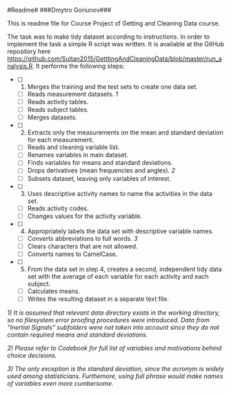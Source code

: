 #Readme#
###Dmytro Goriunov###

This is readme file for Course Project of Getting and Cleaning Data course.

The task was to make tidy dataset according to instructions. In order to implement the task a simple R script was written. It is available at the GitHub repository here <https://github.com/Sultan2015/GetttingAndCleaningData/blob/master/run_analysis.R>. It performs the following steps:

- [ ] 1. Merges the training and the test sets to create one data set.
  - [ ] Reads measurement datasets. *1*
  - [ ] Reads activity tables.
  - [ ] Reads subject tables.
  - [ ] Merges datasets.
- [ ] 2. Extracts only the measurements on the mean and standard deviation for each measurement.
  - [ ] Reads and cleaning variable list.
  - [ ] Renames variables in main dataset.
  - [ ] Finds variables for means and standard deviations.
  - [ ] Drops derivatives (mean frequencies and angles). *2*
  - [ ] Subsets dataset, leaving only variables of interest.
- [ ] 3. Uses descriptive activity names to name the activities in the data set.
  - [ ] Reads activity codes.
  - [ ] Changes values for the activity variable.
- [ ] 4. Appropriately labels the data set with descriptive variable names.
  - [ ] Converts abbreviations to full words. *3*
  - [ ] Clears characters that are not allowed.
  - [ ] Converts names to CamelCase.
- [ ] 5. From the data set in step 4, creates a second, independent tidy data set with the average of each variable for each activity and each subject.
  - [ ] Calculates means.
  - [ ] Writes the resulting dataset in a separate text file.

*1) It is assumed that relevant data directory exists in the working directory, so no filesystem error proofing procedures were introduced. Data from "Inertial Signals" subfolders were not taken into account since they do not contain required means and standard deviations.*

*2) Please refer to Codebook for full list of variables and motivations behind choice decisions.*

*3) The only exception is the standard deviation, since the acronym is widely used among statisticians. Furthemore, using full phrase would make names of variables even more cumbersome.*
